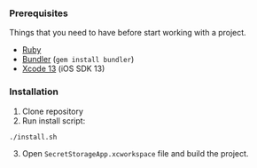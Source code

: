 ### Prerequisites
Things that you need to have before start working with a project.

- [Ruby](https://rubygems.org)
- [Bundler](http://bundler.io) (`gem install bundler`)
- [Xcode 13](https://developer.apple.com/Xcode) (iOS SDK 13)

### Installation

1. Clone repository
2. Run install script:
```bash
./install.sh
```
3. Open `SecretStorageApp.xcworkspace` file and build the project.
